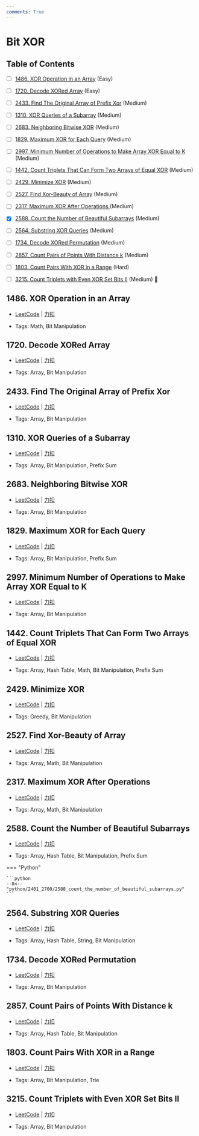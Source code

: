 ```yaml
---
comments: True
---
```


# Bit XOR

## Table of Contents

- [ ] [1486. XOR Operation in an Array](#1486-xor-operation-in-an-array) (Easy)
- [ ] [1720. Decode XORed Array](#1720-decode-xored-array) (Easy)
- [ ] [2433. Find The Original Array of Prefix Xor](#2433-find-the-original-array-of-prefix-xor) (Medium)
- [ ] [1310. XOR Queries of a Subarray](#1310-xor-queries-of-a-subarray) (Medium)
- [ ] [2683. Neighboring Bitwise XOR](#2683-neighboring-bitwise-xor) (Medium)
- [ ] [1829. Maximum XOR for Each Query](#1829-maximum-xor-for-each-query) (Medium)
- [ ] [2997. Minimum Number of Operations to Make Array XOR Equal to K](#2997-minimum-number-of-operations-to-make-array-xor-equal-to-k) (Medium)
- [ ] [1442. Count Triplets That Can Form Two Arrays of Equal XOR](#1442-count-triplets-that-can-form-two-arrays-of-equal-xor) (Medium)
- [ ] [2429. Minimize XOR](#2429-minimize-xor) (Medium)
- [ ] [2527. Find Xor-Beauty of Array](#2527-find-xor-beauty-of-array) (Medium)
- [ ] [2317. Maximum XOR After Operations ](#2317-maximum-xor-after-operations) (Medium)
- [x] [2588. Count the Number of Beautiful Subarrays](#2588-count-the-number-of-beautiful-subarrays) (Medium)
- [ ] [2564. Substring XOR Queries](#2564-substring-xor-queries) (Medium)
- [ ] [1734. Decode XORed Permutation](#1734-decode-xored-permutation) (Medium)
- [ ] [2857. Count Pairs of Points With Distance k](#2857-count-pairs-of-points-with-distance-k) (Medium)
- [ ] [1803. Count Pairs With XOR in a Range](#1803-count-pairs-with-xor-in-a-range) (Hard)
- [ ] [3215. Count Triplets with Even XOR Set Bits II](#3215-count-triplets-with-even-xor-set-bits-ii) (Medium) 👑


## 1486. XOR Operation in an Array

-    [LeetCode](https://leetcode.com/problems/xor-operation-in-an-array/) | [力扣](https://leetcode.cn/problems/xor-operation-in-an-array/)

-   Tags: Math, Bit Manipulation



## 1720. Decode XORed Array

-    [LeetCode](https://leetcode.com/problems/decode-xored-array/) | [力扣](https://leetcode.cn/problems/decode-xored-array/)

-   Tags: Array, Bit Manipulation



## 2433. Find The Original Array of Prefix Xor

-    [LeetCode](https://leetcode.com/problems/find-the-original-array-of-prefix-xor/) | [力扣](https://leetcode.cn/problems/find-the-original-array-of-prefix-xor/)

-   Tags: Array, Bit Manipulation



## 1310. XOR Queries of a Subarray

-    [LeetCode](https://leetcode.com/problems/xor-queries-of-a-subarray/) | [力扣](https://leetcode.cn/problems/xor-queries-of-a-subarray/)

-   Tags: Array, Bit Manipulation, Prefix Sum



## 2683. Neighboring Bitwise XOR

-    [LeetCode](https://leetcode.com/problems/neighboring-bitwise-xor/) | [力扣](https://leetcode.cn/problems/neighboring-bitwise-xor/)

-   Tags: Array, Bit Manipulation



## 1829. Maximum XOR for Each Query

-    [LeetCode](https://leetcode.com/problems/maximum-xor-for-each-query/) | [力扣](https://leetcode.cn/problems/maximum-xor-for-each-query/)

-   Tags: Array, Bit Manipulation, Prefix Sum



## 2997. Minimum Number of Operations to Make Array XOR Equal to K

-    [LeetCode](https://leetcode.com/problems/minimum-number-of-operations-to-make-array-xor-equal-to-k/) | [力扣](https://leetcode.cn/problems/minimum-number-of-operations-to-make-array-xor-equal-to-k/)

-   Tags: Array, Bit Manipulation



## 1442. Count Triplets That Can Form Two Arrays of Equal XOR

-    [LeetCode](https://leetcode.com/problems/count-triplets-that-can-form-two-arrays-of-equal-xor/) | [力扣](https://leetcode.cn/problems/count-triplets-that-can-form-two-arrays-of-equal-xor/)

-   Tags: Array, Hash Table, Math, Bit Manipulation, Prefix Sum



## 2429. Minimize XOR

-    [LeetCode](https://leetcode.com/problems/minimize-xor/) | [力扣](https://leetcode.cn/problems/minimize-xor/)

-   Tags: Greedy, Bit Manipulation



## 2527. Find Xor-Beauty of Array

-    [LeetCode](https://leetcode.com/problems/find-xor-beauty-of-array/) | [力扣](https://leetcode.cn/problems/find-xor-beauty-of-array/)

-   Tags: Array, Math, Bit Manipulation



## 2317. Maximum XOR After Operations 

-    [LeetCode](https://leetcode.com/problems/maximum-xor-after-operations/) | [力扣](https://leetcode.cn/problems/maximum-xor-after-operations/)

-   Tags: Array, Math, Bit Manipulation



## 2588. Count the Number of Beautiful Subarrays

-    [LeetCode](https://leetcode.com/problems/count-the-number-of-beautiful-subarrays/) | [力扣](https://leetcode.cn/problems/count-the-number-of-beautiful-subarrays/)

-   Tags: Array, Hash Table, Bit Manipulation, Prefix Sum

=== "Python"

    ```python
    --8<-- "python/2401_2700/2588_count_the_number_of_beautiful_subarrays.py"
    ```



## 2564. Substring XOR Queries

-    [LeetCode](https://leetcode.com/problems/substring-xor-queries/) | [力扣](https://leetcode.cn/problems/substring-xor-queries/)

-   Tags: Array, Hash Table, String, Bit Manipulation



## 1734. Decode XORed Permutation

-    [LeetCode](https://leetcode.com/problems/decode-xored-permutation/) | [力扣](https://leetcode.cn/problems/decode-xored-permutation/)

-   Tags: Array, Bit Manipulation



## 2857. Count Pairs of Points With Distance k

-    [LeetCode](https://leetcode.com/problems/count-pairs-of-points-with-distance-k/) | [力扣](https://leetcode.cn/problems/count-pairs-of-points-with-distance-k/)

-   Tags: Array, Hash Table, Bit Manipulation



## 1803. Count Pairs With XOR in a Range

-    [LeetCode](https://leetcode.com/problems/count-pairs-with-xor-in-a-range/) | [力扣](https://leetcode.cn/problems/count-pairs-with-xor-in-a-range/)

-   Tags: Array, Bit Manipulation, Trie



## 3215. Count Triplets with Even XOR Set Bits II

-    [LeetCode](https://leetcode.com/problems/count-triplets-with-even-xor-set-bits-ii/) | [力扣](https://leetcode.cn/problems/count-triplets-with-even-xor-set-bits-ii/)

-   Tags: Array, Bit Manipulation



